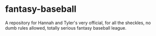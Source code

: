 # fantasy-baseball
A repository for Hannah and Tyler's very official, for all the sheckles, no dumb rules allowed, totally serious fantasy baseball league.
